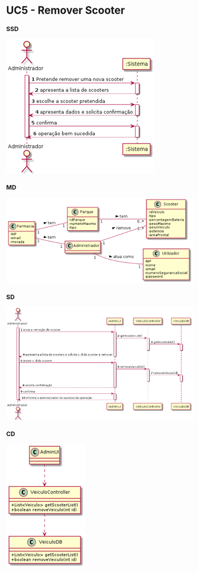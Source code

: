 # UC5 - Remover Scooter

### SSD
![UC5_RemoverScooter_SSD.png](UC5_RemoverScooter_SSD.png)

### MD
![UC5_RemoverScooter_MD.png](UC5_RemoverScooter_MD.png)

### SD
![UC5_RemoverScooter_SD.png](UC5_RemoverScooter_SD.png)

### CD
![UC5_RemoverScooter_CD.png](UC5_RemoverScooter_CD.png)